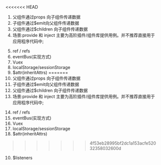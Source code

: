 <<<<<<< HEAD
1. 父组件通过props 向子组件传递数据
2. 子组件通过$emit向父组件传递数据
3. 父组件通过$children 向子组件传递数据
4. 场景:provide 和 inject 主要为高阶插件/组件库提供用例。并不推荐直接用于应用程序代码中;</p>    
5. ref / refs
6. eventBus(实现方式)
7. Vuex
8. localStorage/sessionStorage
9. $attr(inheritAttrs)
=======
1. 父组件通过props 向子组件传递数据
2. 子组件通过$emit向父组件传递数据
3. 父组件通过$children 向子组件传递数据
4. 场景:provide 和 inject 主要为高阶插件/组件库提供用例。并不推荐直接用于应用程序代码中;</p>    
5. ref / refs
6. eventBus(实现方式)
7. Vuex
8. localStorage/sessionStorage
9. $attr(inheritAttrs)
>>>>>>> 4f53eb28995bf2dc1a153acfe52032358032600d
10. $listeners
